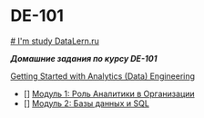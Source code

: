 # DE-101
[# I'm study DataLern.ru ](https://datalearn.ru)

***Домашние задания по курсу DE-101***

[ Getting Started with Analytics (Data) Engineering ](https://github.com/Data-Learn/data-engineering/blob/master/DE%20-%20101%20Guide.md)

- [] [Модуль 1: Роль Аналитики в Организации](https://github.com/itkatun/DE-101/tree/main/Module01)
- [] [Модуль 2: Базы данных и SQL](https://github.com/itkatun/DE-101/tree/main/Module02)


